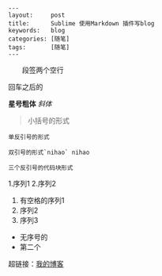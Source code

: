     ---
    layout:     post 
    title:      Sublime 使用Markdown 插件写blog
    keywords:   blog
    categories: [随笔]
    tags:       [随笔]
    ---

　　段签两个空行


  回车之后的

**星号粗体**
*斜体*

>小括号的形式

`单反引号的形式`

``双引号的形式`nihao` nihao``

```
三个反引号的代码块形式
```
1.序列1
2.序列2
1. 有空格的序列1
2. 序列2
3. 序列3

- 无序号的
- 第二个

超链接：[我的博客](http://guowang1205.github.io)
~~~删除线有吗~~~
